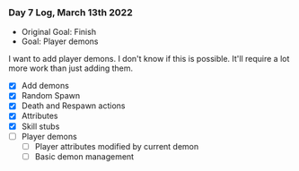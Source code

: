### Day 7 Log, March 13th 2022

- Original Goal: Finish
- Goal: Player demons

I want to add player demons.  I don't know if this is possible.  It'll require a lot more work than just adding them.

- [x] Add demons
- [x] Random Spawn
- [x] Death and Respawn actions
- [x] Attributes
- [x] Skill stubs
- [ ] Player demons
  - [ ] Player attributes modified by current demon
  - [ ] Basic demon management